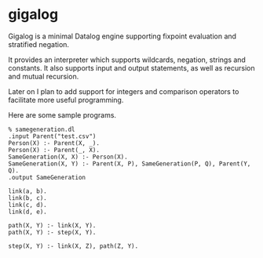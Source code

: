 # gigalog

Gigalog is a minimal Datalog engine supporting fixpoint evaluation and stratified negation.

It provides an interpreter which supports wildcards, negation, strings and constants. It also supports input and output statements, as well as recursion and mutual recursion.

Later on I plan to add support for integers and comparison operators to facilitate more useful programming.

Here are some sample programs.

```datalog
% samegeneration.dl
.input Parent("test.csv")
Person(X) :- Parent(X, _).
Person(X) :- Parent(_, X).
SameGeneration(X, X) :- Person(X).
SameGeneration(X, Y) :- Parent(X, P), SameGeneration(P, Q), Parent(Y, Q).
.output SameGeneration
```

```datalog
link(a, b).
link(b, c).
link(c, d).
link(d, e).

path(X, Y) :- link(X, Y).
path(X, Y) :- step(X, Y).

step(X, Y) :- link(X, Z), path(Z, Y).
```
